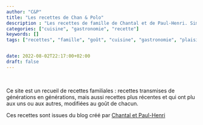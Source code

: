 ```yaml
---
author: "C&P"
title: "Les recettes de Chan & Polo"
description : "Les recettes de famille de Chantal et de Paul-Henri. Simples ou complexes, elles sont toujours savoureuses et au goût prononcé"
categories: ["cuisine", "gastronomie", "recette"]
keywords: []
tags: ["recettes", "famille", "goût", "cuisine", "gastronomie", "plaisir", "table"]


date: 2022-08-02T22:17:00+02:00
draft: false
---
```

<br>
 <div class="bg-mycolor-300 border-4 border-mycolor-600 border-double p-12 text-center">
      <p >Ce site est un recueil de recettes familiales : recettes transmises de générations en générations, mais aussi recettes plus récentes et qui ont plu aux uns ou aux autres, modifiées au goût de chacun.</p>
      <p>Ces recettes sont issues du blog créé par <a class="italic" href="http://chanpolo.blogspot.com/">Chantal et Paul-Henri</a></p>
</div>

